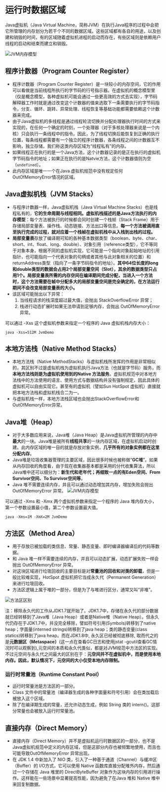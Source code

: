 # 运行时数据区域
Java虚拟机（Java Virtual Machine，简称JVM）在执行Java程序的过程中会把它所管理的内存划分为若干个不同的数据区域。这些区域都有各自的用途，以及创建和销毁的时间，有的区域随着虚拟机进程的启动而存在，有些区域则是依赖用户线程的启动和结束而建立和销毁。

![JVM内存模型](http://images.cnblogs.com/cnblogs_com/wupeixuan/1186116/o_JVM%e8%bf%90%e8%a1%8c%e6%97%b6%e6%95%b0%e6%8d%ae%e5%8c%ba.png)

## 程序计数器（Program Counter Register）
- 程序计数器（Program Counter Register）是一块较小的内存空间，它的作用可以看做是当前线程所执行的字节码的行号指示器。在虚拟机的概念模型里（仅是概念模型，各种虚拟机可能会通过一些更高效的方式去实现），字节码解释器工作时就是通过改变这个计数器的值来选取下一条需要执行的字节码指令，分支、循环、跳转、异常处理、线程恢复等基础功能都需要依赖这个计数器来完成。
- 由于Java虚拟机的多线程是通过线程轮流切换并分配处理器执行时间的方式来实现的，在任何一个确定的时刻，一个处理器（对于多核处理器来说是一个内核）只会执行一条线程中的指令。因此，为了线程切换后能恢复到正确的执行位置，每条线程都需要有一个独立的程序计数器，各条线程之间的计数器互不影响，独立存储，我们称这类内存区域为“线程私有”的内存。
- 如果线程正在执行的是一个Java方法，这个计数器记录的是正在执行的虚拟机字节码指令的地址；如果正在执行的是Natvie方法，这个计数器值则为空（`undefined`）。
- 此内存区域是唯一一个在Java 虚拟机规范中没有规定任何OutOfMemoryError情况的区域。

## Java虚拟机栈（JVM Stacks）
- 与程序计数器一样，Java虚拟机栈（Java Virtual Machine Stacks）也是线程私有的，**它的生命周期与线程相同。虚拟机栈描述的是Java方法执行的内存模型**：每个方法被执行的时候都会同时创建一个栈帧（Stack Frame）用于存储局部变量表、操作栈、动态链接、方法出口等信息。**每一个方法被调用直至执行完成的过程，就对应着一个栈帧在虚拟机栈中从入栈到出栈的过程。**
- **局部变量表**存放了编译期可知的各种基本数据类型（boolean、byte、char、short、int、float、long、double）、对象引用（reference类型），它不等同于对象本身，根据不同的虚拟机实现，它可能是一个指向对象起始地址的引用指针，也可能指向一个代表对象的句柄或者其他与此对象相关的位置）和returnAddress类型（指向了一条字节码指令的地址）。**其中64位长度的long和double类型的数据会占用2个局部变量空间（Slot），其余的数据类型只占用1个。局部变量表所需的内存空间在编译期间完成分配，当进入一个方法时，这个方法需要在帧中分配多大的局部变量空间是完全确定的，在方法运行期间不会改变局部变量表的大小。**
- 该区域可能抛出以下异常：
    1. 当线程请求的栈深度超过最大值，会抛出 StackOverflowError 异常；
    2. 栈进行动态扩展时如果无法申请到足够内存，会抛出 OutOfMemoryError 异常。
    
可以通过 -Xss 这个虚拟机参数来指定一个程序的 Java 虚拟机栈内存大小：

``java -Xss=512M JvmDemo``

## 本地方法栈（Native Method Stacks）
- 本地方法栈（Native MethodStacks）与虚拟机栈所发挥的作用是非常相似的，其区别不过是虚拟机栈为虚拟机执行Java方法（也就是字节码）服务，而**本地方法栈则是为虚拟机使用到的Native 方法服务**。虚拟机规范中对本地方法栈中的方法使用的语言、使用方式与数据结构并没有强制规定，因此具体的虚拟机可以自由实现它。甚至有的虚拟机（譬如Sun HotSpot 虚拟机）直接就把本地方法栈和虚拟机栈合二为一。
- 与虚拟机栈一样，本地方法栈区域也会抛出StackOverflowError和OutOfMemoryError异常。

## Java堆（Heap）
- 对于大多数应用来说，Java堆（Java Heap）是Java虚拟机所管理的内存中**最大**的一块。Java堆是被所有**线程共享**的一块内存区域，在虚拟机启动时创建。此内存区域的唯一目的就是存放对象实例，**几乎所有的对象实例都在这里分配内存**。
- Java堆是垃圾收集器管理的主要区域，因此很多时候也被称做“**GC堆**”。如果从内存回收的角度看，由于现在收集器基本都是采用的分代收集算法，所以Java堆中还可以细分为：**新生代和老年代；再细致一点的有Eden空间、From Survivor空间、To Survivor空间等**。
- Java 堆不需要连续内存，并且可以通过动态增加其内存，增加失败会抛出 OutOfMemoryError 异常。
![JVM内存模型](http://images.cnblogs.com/cnblogs_com/wupeixuan/1186116/o_ppt_img.gif)

可以通过 -Xms 和 -Xmx 两个虚拟机参数来指定一个程序的 Java 堆内存大小，第一个参数设置最小值，第二个参数设置最大值。

``java -Xms=1M -XmX=2M JvmDemo``
## 方法区（Method Area）
- 用于存放已被加载的类信息、常量、静态变量、即时编译器编译后的代码等数据。
- 和 Java 堆一样不需要连续的内存，并且可以动态扩展，动态扩展失败一样会抛出 OutOfMemoryError 异常。
- 对这块区域进行垃圾回收的主要目标是对**常量池的回收和对类的卸载**，但是一般比较难实现，HotSpot 虚拟机把它当成永久代（Permanent Generation）来进行垃圾回收。
- 方法区逻辑上属于堆的一部分，但是为了与堆进行区分，通常又叫“非堆”。

![方法区区别](http://images.cnblogs.com/cnblogs_com/wupeixuan/1186116/o_3386279134-5a9ac99f40336.jpg)

注：移除永久代的工作从JDK1.7就开始了。JDK1.7中，存储在永久代的部分数据就已经转移到了Java堆（Java Heap）或者是Native堆（Native Heap）。但永久代仍存在于JDK1.7中，并没完全移除，譬如符号引用(Symbols)转移到了native heap；字面量(interned strings)转移到了java heap；类的静态变量(class statics)转移到了java heap。而在JDK1.8中, 永久区已经被彻底移除, 取而代之的是**元数据区（Metaspace）**(这一点在查看GC日志和使用jstat -gcutil查看GC情况时可以观察到),元空间的本质和永久代类似，都是对JVM规范中方法区的实现。不过元空间与永久代之间最大的区别在于：**元空间并不在虚拟机中，而是使用本地内存。因此，默认情况下，元空间的大小仅受本地内存限制。**

### 运行时常量池（Runtime Constant Pool）
- 运行时常量池是方法区的一部分。
- Class 文件中的常量池（编译器生成的各种字面量和符号引用）会在类加载后被放入这个区域。
- 除了在编译期生成的常量，还允许动态生成，例如 String 类的 intern()。这部分常量也会被放入运行时常量池。

## 直接内存（Direct Memory）
- 直接内存（Direct Memory）并不是虚拟机运行时数据区的一部分，也不是Java虚拟机规范中定义的内存区域，但是这部分内存也被频繁地使用，而且也可能导致OutOfMemoryError 异常出现。
- 在 JDK 1.4 中新加入了 NIO 类，引入了一种基于通道（Channel）与缓冲区（Buffer）的 I/O方式，它可以使用 Native 函数库直接分配堆外内存，然后通过一个存储在 Java 堆里的 DirectByteBuffer 对象作为这块内存的引用进行操作。这样能在一些场景中显著提高性能，因为避免了在Java 堆和 Native 堆中来回复制数据。




